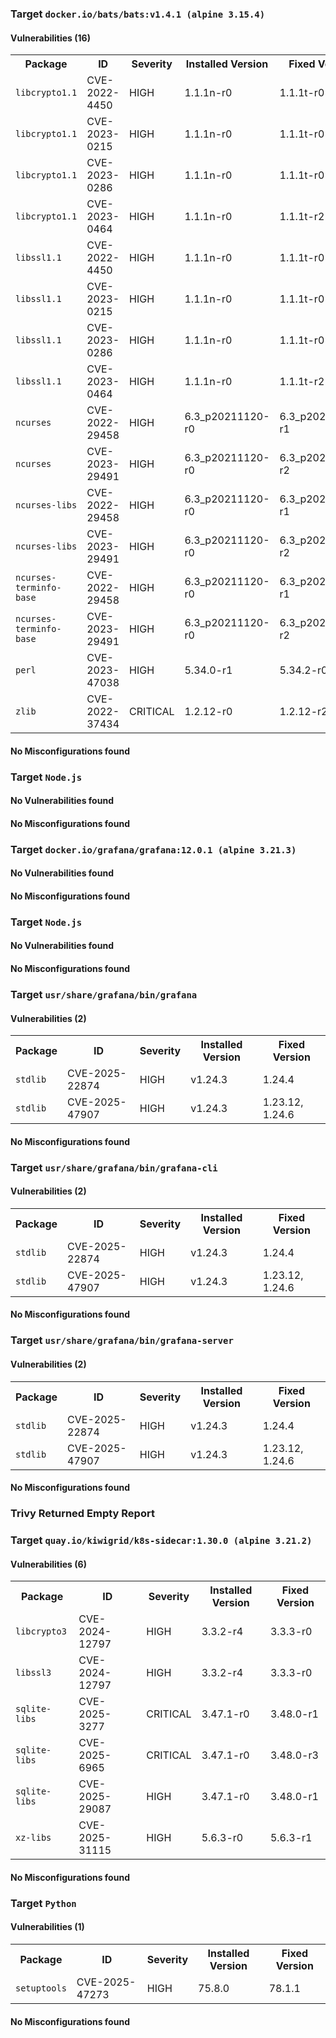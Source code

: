 
<h3>Target <code>docker.io/bats/bats:v1.4.1 (alpine 3.15.4)</code></h3>
<h4>Vulnerabilities (16)</h4>
<table>
    <tr>
        <th>Package</th>
        <th>ID</th>
        <th>Severity</th>
        <th>Installed Version</th>
        <th>Fixed Version</th>
    </tr>
    <tr>
        <td><code>libcrypto1.1</code></td>
        <td>CVE-2022-4450</td>
        <td>HIGH</td>
        <td>1.1.1n-r0</td>
        <td>1.1.1t-r0</td>
    </tr>
    <tr>
        <td><code>libcrypto1.1</code></td>
        <td>CVE-2023-0215</td>
        <td>HIGH</td>
        <td>1.1.1n-r0</td>
        <td>1.1.1t-r0</td>
    </tr>
    <tr>
        <td><code>libcrypto1.1</code></td>
        <td>CVE-2023-0286</td>
        <td>HIGH</td>
        <td>1.1.1n-r0</td>
        <td>1.1.1t-r0</td>
    </tr>
    <tr>
        <td><code>libcrypto1.1</code></td>
        <td>CVE-2023-0464</td>
        <td>HIGH</td>
        <td>1.1.1n-r0</td>
        <td>1.1.1t-r2</td>
    </tr>
    <tr>
        <td><code>libssl1.1</code></td>
        <td>CVE-2022-4450</td>
        <td>HIGH</td>
        <td>1.1.1n-r0</td>
        <td>1.1.1t-r0</td>
    </tr>
    <tr>
        <td><code>libssl1.1</code></td>
        <td>CVE-2023-0215</td>
        <td>HIGH</td>
        <td>1.1.1n-r0</td>
        <td>1.1.1t-r0</td>
    </tr>
    <tr>
        <td><code>libssl1.1</code></td>
        <td>CVE-2023-0286</td>
        <td>HIGH</td>
        <td>1.1.1n-r0</td>
        <td>1.1.1t-r0</td>
    </tr>
    <tr>
        <td><code>libssl1.1</code></td>
        <td>CVE-2023-0464</td>
        <td>HIGH</td>
        <td>1.1.1n-r0</td>
        <td>1.1.1t-r2</td>
    </tr>
    <tr>
        <td><code>ncurses</code></td>
        <td>CVE-2022-29458</td>
        <td>HIGH</td>
        <td>6.3_p20211120-r0</td>
        <td>6.3_p20211120-r1</td>
    </tr>
    <tr>
        <td><code>ncurses</code></td>
        <td>CVE-2023-29491</td>
        <td>HIGH</td>
        <td>6.3_p20211120-r0</td>
        <td>6.3_p20211120-r2</td>
    </tr>
    <tr>
        <td><code>ncurses-libs</code></td>
        <td>CVE-2022-29458</td>
        <td>HIGH</td>
        <td>6.3_p20211120-r0</td>
        <td>6.3_p20211120-r1</td>
    </tr>
    <tr>
        <td><code>ncurses-libs</code></td>
        <td>CVE-2023-29491</td>
        <td>HIGH</td>
        <td>6.3_p20211120-r0</td>
        <td>6.3_p20211120-r2</td>
    </tr>
    <tr>
        <td><code>ncurses-terminfo-base</code></td>
        <td>CVE-2022-29458</td>
        <td>HIGH</td>
        <td>6.3_p20211120-r0</td>
        <td>6.3_p20211120-r1</td>
    </tr>
    <tr>
        <td><code>ncurses-terminfo-base</code></td>
        <td>CVE-2023-29491</td>
        <td>HIGH</td>
        <td>6.3_p20211120-r0</td>
        <td>6.3_p20211120-r2</td>
    </tr>
    <tr>
        <td><code>perl</code></td>
        <td>CVE-2023-47038</td>
        <td>HIGH</td>
        <td>5.34.0-r1</td>
        <td>5.34.2-r0</td>
    </tr>
    <tr>
        <td><code>zlib</code></td>
        <td>CVE-2022-37434</td>
        <td>CRITICAL</td>
        <td>1.2.12-r0</td>
        <td>1.2.12-r2</td>
    </tr>
</table>
<h4>No Misconfigurations found</h4>
<h3>Target <code>Node.js</code></h3>
<h4>No Vulnerabilities found</h4>
<h4>No Misconfigurations found</h4>

<h3>Target <code>docker.io/grafana/grafana:12.0.1 (alpine 3.21.3)</code></h3>
<h4>No Vulnerabilities found</h4>
<h4>No Misconfigurations found</h4>
<h3>Target <code>Node.js</code></h3>
<h4>No Vulnerabilities found</h4>
<h4>No Misconfigurations found</h4>
<h3>Target <code>usr/share/grafana/bin/grafana</code></h3>
<h4>Vulnerabilities (2)</h4>
<table>
    <tr>
        <th>Package</th>
        <th>ID</th>
        <th>Severity</th>
        <th>Installed Version</th>
        <th>Fixed Version</th>
    </tr>
    <tr>
        <td><code>stdlib</code></td>
        <td>CVE-2025-22874</td>
        <td>HIGH</td>
        <td>v1.24.3</td>
        <td>1.24.4</td>
    </tr>
    <tr>
        <td><code>stdlib</code></td>
        <td>CVE-2025-47907</td>
        <td>HIGH</td>
        <td>v1.24.3</td>
        <td>1.23.12, 1.24.6</td>
    </tr>
</table>
<h4>No Misconfigurations found</h4>
<h3>Target <code>usr/share/grafana/bin/grafana-cli</code></h3>
<h4>Vulnerabilities (2)</h4>
<table>
    <tr>
        <th>Package</th>
        <th>ID</th>
        <th>Severity</th>
        <th>Installed Version</th>
        <th>Fixed Version</th>
    </tr>
    <tr>
        <td><code>stdlib</code></td>
        <td>CVE-2025-22874</td>
        <td>HIGH</td>
        <td>v1.24.3</td>
        <td>1.24.4</td>
    </tr>
    <tr>
        <td><code>stdlib</code></td>
        <td>CVE-2025-47907</td>
        <td>HIGH</td>
        <td>v1.24.3</td>
        <td>1.23.12, 1.24.6</td>
    </tr>
</table>
<h4>No Misconfigurations found</h4>
<h3>Target <code>usr/share/grafana/bin/grafana-server</code></h3>
<h4>Vulnerabilities (2)</h4>
<table>
    <tr>
        <th>Package</th>
        <th>ID</th>
        <th>Severity</th>
        <th>Installed Version</th>
        <th>Fixed Version</th>
    </tr>
    <tr>
        <td><code>stdlib</code></td>
        <td>CVE-2025-22874</td>
        <td>HIGH</td>
        <td>v1.24.3</td>
        <td>1.24.4</td>
    </tr>
    <tr>
        <td><code>stdlib</code></td>
        <td>CVE-2025-47907</td>
        <td>HIGH</td>
        <td>v1.24.3</td>
        <td>1.23.12, 1.24.6</td>
    </tr>
</table>
<h4>No Misconfigurations found</h4>

<h3>Trivy Returned Empty Report</h3>

<h3>Target <code>quay.io/kiwigrid/k8s-sidecar:1.30.0 (alpine 3.21.2)</code></h3>
<h4>Vulnerabilities (6)</h4>
<table>
    <tr>
        <th>Package</th>
        <th>ID</th>
        <th>Severity</th>
        <th>Installed Version</th>
        <th>Fixed Version</th>
    </tr>
    <tr>
        <td><code>libcrypto3</code></td>
        <td>CVE-2024-12797</td>
        <td>HIGH</td>
        <td>3.3.2-r4</td>
        <td>3.3.3-r0</td>
    </tr>
    <tr>
        <td><code>libssl3</code></td>
        <td>CVE-2024-12797</td>
        <td>HIGH</td>
        <td>3.3.2-r4</td>
        <td>3.3.3-r0</td>
    </tr>
    <tr>
        <td><code>sqlite-libs</code></td>
        <td>CVE-2025-3277</td>
        <td>CRITICAL</td>
        <td>3.47.1-r0</td>
        <td>3.48.0-r1</td>
    </tr>
    <tr>
        <td><code>sqlite-libs</code></td>
        <td>CVE-2025-6965</td>
        <td>CRITICAL</td>
        <td>3.47.1-r0</td>
        <td>3.48.0-r3</td>
    </tr>
    <tr>
        <td><code>sqlite-libs</code></td>
        <td>CVE-2025-29087</td>
        <td>HIGH</td>
        <td>3.47.1-r0</td>
        <td>3.48.0-r1</td>
    </tr>
    <tr>
        <td><code>xz-libs</code></td>
        <td>CVE-2025-31115</td>
        <td>HIGH</td>
        <td>5.6.3-r0</td>
        <td>5.6.3-r1</td>
    </tr>
</table>
<h4>No Misconfigurations found</h4>
<h3>Target <code>Python</code></h3>
<h4>Vulnerabilities (1)</h4>
<table>
    <tr>
        <th>Package</th>
        <th>ID</th>
        <th>Severity</th>
        <th>Installed Version</th>
        <th>Fixed Version</th>
    </tr>
    <tr>
        <td><code>setuptools</code></td>
        <td>CVE-2025-47273</td>
        <td>HIGH</td>
        <td>75.8.0</td>
        <td>78.1.1</td>
    </tr>
</table>
<h4>No Misconfigurations found</h4>
